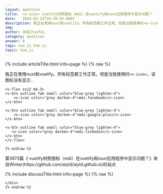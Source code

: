 ```yaml
---
layout: question
title:  <v-icon> vuetify材质图标（mdi）在vuetify和nuxt应用程序中显示问题？
date:   2020-03-24T10:39:56.000Z
description: 我正在使用nuxt和vuetify。所有标签都工作正常。但是当我使用时<v-icon>，该图标没有显示..<v-flex xs12 mb-3><v-...
img: 
author: 米亚ItachiL
category: question
answer: 0
tags: vue.js Vue.js
topic: Vue.js
---
```

<div class="article-root">
  <div class="article">
    {% include articleTitle.html info=page %}
    {% raw %}
    <div class="article-content"><p><font style="vertical-align: inherit;"><font style="vertical-align: inherit;">我正在使用nuxt和vuetify。</font><font style="vertical-align: inherit;">所有标签都工作正常。</font><font style="vertical-align: inherit;">但是当我使用时</font></font><code>&lt;v-icon&gt;</code><font style="vertical-align: inherit;"><font style="vertical-align: inherit;">，该图标没有显示..</font></font></p>

<pre><code>&lt;v-flex xs12 mb-3&gt;<font></font>
&lt;v-btn outline fab small color="blue-grey lighten-4"&gt;<font></font>
    &lt;v-icon color="grey darken-4"&gt;mdi-facebook&lt;/v-icon&gt;<font></font>
&lt;/v-btn&gt;<font></font>
<font></font>
&lt;v-btn outline fab small color="blue-grey lighten-4"&gt;<font></font>
    &lt;v-icon color="grey darken-4"&gt;mdi-google-plus&lt;/v-icon&gt;<font></font>
&lt;/v-btn&gt;<font></font>
<font></font>
&lt;v-btn outline fab small color="blue-grey lighten-4"&gt;<font></font>
   &lt;v-icon color="grey darken-4"&gt;mdi-linkedin&lt;/v-icon&gt;<font></font>
&lt;/v-btn&gt;<font></font>
&lt;/v-flex&gt;<font></font>
</code></pre></div>
    {% endraw %}
  </div>
  <p class="winter_mark">第3673篇《<v-icon> vuetify材质图标（mdi）在vuetify和nuxt应用程序中显示问题？》来自Winter(https://github.com/aiyld/aiyld.github.io)的站点</p>
  <div class="discuss-wrapper">
    {% include discussTitle.html info=page %}
    {% raw %}
    <div class="discuss-list">
    
    </div>
    {% endraw %}
  </div>
<div>
